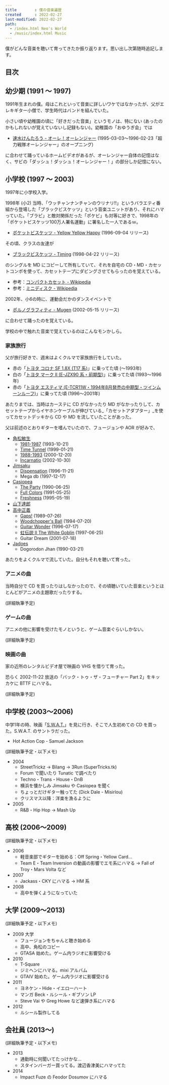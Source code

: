 ```yaml
---
title        : 僕の音楽遍歴
created      : 2022-02-27
last-modified: 2022-02-27
path:
  - /index.html Neo's World
  - /music/index.html Music
---
```


僕がどんな音楽を聴いて育ってきたか振り返ります。思い出し次第随時追記します。


## 目次


## 幼少期 (1991 ～ 1997)

1991年生まれの僕。母はこれといって音楽に詳しいワケではなかったが、父がエレキギター小僧で、学生時代はバンドを組んでいた。

小さい頃や幼稚園の頃に「好きだった音楽」というモノは、特にない (あったのかもしれないが覚えていないし記録もない)。幼稚園の「おゆうぎ会」では

- [速水けんたろう - オーレ！オーレンジャー](https://ja.wikipedia.org/wiki/%E8%B6%85%E5%8A%9B%E6%88%A6%E9%9A%8A%E3%82%AA%E3%83%BC%E3%83%AC%E3%83%B3%E3%82%B8%E3%83%A3%E3%83%BC) (1995-03-03～1996-02-23「超力戦隊オーレンジャー」のオープニング)

に合わせて踊っているホームビデオがあるが、オーレンジャー自体の記憶はなく、サビの「ダッシュ！ダッシュ！オーレンジャー！」の部分しか記憶にない。


## 小学校 (1997 ～ 2003)

1997年に小学校入学。

1998年 (小2) 当時、「ウッチャンナンチャンのウリナリ!!」というバラエティ番組から登場した「ブラックビスケッツ」という音楽ユニットがあり、それにハマっていた。「ブラピ」と敵対関係だった「ポケビ」も対等に好きで、1998年の「ポケットビスケッツ100万人署名運動」に署名した一人であるｗ。

- [ポケットビスケッツ - Yellow Yellow Happy](https://ja.wikipedia.org/wiki/YELLOW_YELLOW_HAPPY) (1996-09-04 リリース)

その頃、クラスの友達が

- [ブラックビスケッツ - Timing](https://ja.wikipedia.org/wiki/Timing_(%E6%9B%B2)) (1998-04-22 リリース)

のシングルを MD にコピーして所有していて、それを自宅の CD・MD・カセットコンポを使って、カセットテープにダビングさせてもらったのを覚えている。

- 参考：[コンパクトカセット - Wikipedia](https://ja.wikipedia.org/wiki/%E3%82%B3%E3%83%B3%E3%83%91%E3%82%AF%E3%83%88%E3%82%AB%E3%82%BB%E3%83%83%E3%83%88)
- 参考：[ミニディスク - Wikipedia](https://ja.wikipedia.org/wiki/%E3%83%9F%E3%83%8B%E3%83%87%E3%82%A3%E3%82%B9%E3%82%AF)

2002年、小6の時に、運動会だかのダンスイベントで

- [ポルノグラフィティ - Mugen](https://ja.wikipedia.org/wiki/Mugen_(%E6%9B%B2)) (2002-05-15 リリース)

に合わせて踊ったのを覚えている。

学校の中で触れた音楽で覚えているのはこんなモンかしら。

### 家族旅行

父が旅行好きで、週末はよくクルマで家族旅行をしていた。

- 赤の「[トヨタ コロナ SF 1.8X (T17 系)](https://ja.wikipedia.org/wiki/%E3%83%88%E3%83%A8%E3%82%BF%E3%83%BB%E3%82%B3%E3%83%AD%E3%83%8A#9%E4%BB%A3%E7%9B%AE_T170%E5%9E%8B%EF%BC%881987%E5%B9%B4_-_1992%E5%B9%B4%EF%BC%89)」に乗ってた頃 (～1993年)
- 白の「[トヨタ マーク II (E-JZX90 系・前期型)](https://ja.wikipedia.org/wiki/%E3%83%88%E3%83%A8%E3%82%BF%E3%83%BB%E3%83%9E%E3%83%BC%E3%82%AFII#7%E4%BB%A3%E7%9B%AE_X90%E5%9E%8B%EF%BC%881992%E5%B9%B4_-_1996%E5%B9%B4%EF%BC%89)」に乗ってた頃 (1993～1996年)
- 赤の「[トヨタ エスティマ (E-TCR11W・1994年8月発売の中期型・ツインムーンルーフ)](https://ja.wikipedia.org/wiki/%E3%83%88%E3%83%A8%E3%82%BF%E3%83%BB%E3%82%A8%E3%82%B9%E3%83%86%E3%82%A3%E3%83%9E#%E5%88%9D%E4%BB%A3%EF%BC%881990%E5%B9%B4_-_2000%E5%B9%B4%EF%BC%89)」に乗ってた頃 (1996～2001年)

あたりまでは、当時はカーステに CD がなかったり MD がなかったりして、カセットテープからイヤホンケーブルが伸びている_「カセットアダプター」_を使ってカセットデッキから CD や MD を流していたことがあった。

父は前述のとおりギターを嗜んでいたので、フュージョンや AOR が好みで、

- [角松敏生](https://ja.wikipedia.org/wiki/%E8%A7%92%E6%9D%BE%E6%95%8F%E7%94%9F)
  - [1981-1987](https://ja.wikipedia.org/wiki/1981-1987) (1993-10-21)
  - [Time Tunnel](https://ja.wikipedia.org/wiki/TIME_TUNNEL) (1999-01-21)
  - [1988-1993](https://ja.wikipedia.org/wiki/1988-1993) (2000-12-20)
  - [Incarnatio](https://ja.wikipedia.org/wiki/INCARNATIO) (2002-10-30)
- [Jimsaku](https://ja.wikipedia.org/wiki/%E3%82%B8%E3%83%B3%E3%82%B5%E3%82%AF)
  - [Dispensation](https://ja.wikipedia.org/wiki/DISPENSATION) (1996-11-21)
  - Mega db (1997-12-17)
- [Casiopea](https://ja.wikipedia.org/wiki/%E3%82%AB%E3%82%B7%E3%82%AA%E3%83%9A%E3%82%A2_(%E3%83%90%E3%83%B3%E3%83%89))
  - [The Party](https://ja.wikipedia.org/wiki/THE_PARTY) (1990-06-25)
  - [Full Colors](https://ja.wikipedia.org/wiki/FULL_COLORS) (1991-05-25)
  - [Freshness](https://ja.wikipedia.org/wiki/FRESHNESS) (1995-05-19)
- [山下達郎](https://ja.wikipedia.org/wiki/%E5%B1%B1%E4%B8%8B%E9%81%94%E9%83%8E)
- [高中正義](https://ja.wikipedia.org/wiki/%E9%AB%98%E4%B8%AD%E6%AD%A3%E7%BE%A9)
  - [Gaps!](https://ja.wikipedia.org/wiki/GAPS!) (1989-07-26)
  - [Woodchopper's Ball](https://ja.wikipedia.org/wiki/WOODCHOPPER%27S_BALL) (1994-07-20)
  - [Guitar Wonder](https://ja.wikipedia.org/wiki/Guitar_Wonder) (1996-07-17)
  - [虹伝説 II The White Goblin](https://ja.wikipedia.org/wiki/%E8%99%B9%E4%BC%9D%E8%AA%ACII_THE_WHITE_GOBLIN) (1997-06-25)
  - Guitar Dream (2001-07-18)
- [Jadoes](https://ja.wikipedia.org/wiki/%E3%82%B8%E3%83%A3%E3%83%89%E3%83%BC%E3%82%BA)
  - Dogorodon Jhan (1990-03-21)

あたりをよくクルマで流していた。自分もそれを聴いて育った。

### アニメの曲

当時自分で CD を買ったりはしなかったので、その頃聴いていた音楽というとほとんどがアニメの主題歌だったりする。

(詳細執筆予定)

### ゲームの曲

アニメの他に影響を受けたモノというと、ゲーム音楽ぐらいしかない。

(詳細執筆予定)

### 映画の曲

家の近所のレンタルビデオ屋で映画の VHS を借りて育った。

恐らく 2002-11-22 放送の「バック・トゥ・ザ・フューチャー Part 2」をキッカケに BTTF にハマる。

(詳細執筆予定)


## 中学校 (2003～2006)

中学1年の時、映画「[S.W.A.T.](https://ja.wikipedia.org/wiki/S.W.A.T.)」を見に行き、そこで人生初めての CD を買った。S.W.A.T. のサントラだった。

- Hot Action Cop - Samuel Jackson

(詳細執筆予定・以下メモ)

- 2004
  - StreetTrickz → Bilang → 3Run (SuperTricks.tk)
  - Forum で聞いたり Tunatic で調べたり
  - Techno・Trans・House・DnB
  - 横浜を懐かしみ Jimsaku や Casiopea を聞く
  - ちょっとだけギター触ってた (Dick Dale - Misirlou)
  - クリスマス以降：洋楽を漁るように
- 2005
  - R&B・Hip Hop → Mash Up


## 高校 (2006～2009)

(詳細執筆予定・以下メモ)

- 2006
  - 軽音楽部でギターを始める：Off Spring・Yellow Card…
  - Team E・Team Inversion の動画の影響でエモ系にハマる → Fall of Troy・Mars Volta など
- 2007
  - Jackass・CKY にハマる → HM 系
- 2008
  - 高中を弾くようになっていた


## 大学 (2009～2013)

(詳細執筆予定・以下メモ)

- 2009 大学
  - フュージョンをちゃんと聴き始める
  - 高中、角松のコピー
  - GTASA 始めた。ゲーム内ラジオに影響受ける
- 2010
  - T-Square
  - ジミヘンにハマる。mixi アルバム
  - GTAIV 始めた。ゲーム内ラジオに影響受ける
- 2011
  - ヨネケン・Hide・イエローハート
  - マンガ Beck・ルシール・ギブソン LP
  - Steve Vai や Greg Howe など速弾き系にハマる
- 2012
  - ルシール製作してる


## 会社員 (2013～)

(詳細執筆予定・以下メモ)

- 2013
  - 通勤時に何聞いてたっけかな…
  - スタインバーガー買ってる。渡辺香津美にハマってた
- 2014
  - Impact Fuze の Feodor Dosumov にハマる
